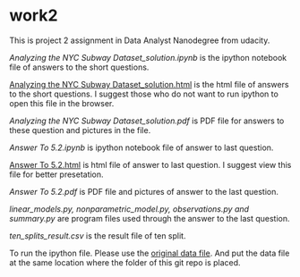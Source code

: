 # work2
This is project 2 assignment in Data Analyst Nanodegree from udacity.

*Analyzing the NYC Subway Dataset_solution.ipynb* is the ipython notebook file of answers to the short questions.

[Analyzing the NYC Subway Dataset_solution.html](https://rawgit.com/adenguo/work2/master/Analyzing%20the%20NYC%20Subway%20Dataset_solution.html) is the html file of answers to the short questions. I suggest those who do not want to run ipython to open this file in the browser.

*Analyzing the NYC Subway Dataset_solution.pdf* is PDF file for answers to these question and pictures in the file. 

*Answer To 5.2.ipynb* is ipython notebook file of answer to last question.

[Answer To 5.2.html](https://rawgit.com/adenguo/work2/master/Answer%20To%205.2.html) is html file of answer to last question. I suggest view this file for better presetation.

*Answer To 5.2.pdf* is PDF file and pictures of answer to the last question.

*linear_models.py, nonparametric_model.py, observations.py and summary.py* are program files used through the answer to the last question.

*ten_splits_result.csv* is the result file of ten split.

To run the ipython file. Please use the [original data file](https://www.dropbox.com/s/meyki2wl9xfa7yk/turnstile_data_master_with_weather.csv). And put the data file at the same location where the folder of this git repo is placed.

